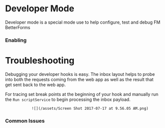 # Developer Mode

Developer mode is a special mode use to help configure, test and debug FM BetterForms

### Enabling

# Troubleshooting

Debugging your developer hooks is easy. The inbox layout helps to probe into both the requests coming from the web app as well as the result that get sent back to the web app.

For tracing set break points at the beginning of your hook and manually run the `Run scriptService`  to begin processing the inbox payload.

```
            ![](/assets/Screen Shot 2017-07-17 at 9.56.05 AM.png)
```

### Common Issues



